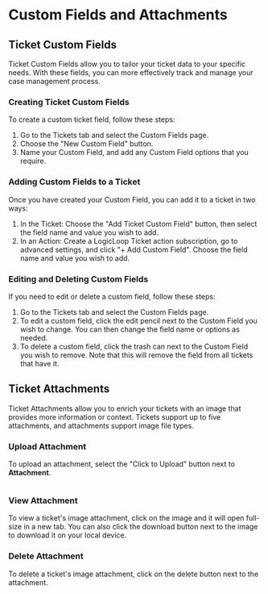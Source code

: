 # Custom Fields and Attachments

## Ticket Custom Fields

Ticket Custom Fields allow you to tailor your ticket data to your specific needs. With these fields, you can more effectively track and manage your case management process.

### Creating Ticket Custom Fields

To create a custom ticket field, follow these steps:

1. Go to the Tickets tab and select the Custom Fields page.
2. Choose the "New Custom Field" button.
3. Name your Custom Field, and add any Custom Field options that you require.

### Adding Custom Fields to a Ticket

Once you have created your Custom Field, you can add it to a ticket in two ways:

1. In the Ticket: Choose the "Add Ticket Custom Field" button, then select the field name and value you wish to add.
2. In an Action: Create a LogicLoop Ticket action subscription, go to advanced settings, and click "+ Add Custom Field". Choose the field name and value you wish to add.

### Editing and Deleting Custom Fields

If you need to edit or delete a custom field, follow these steps:

1. Go to the Tickets tab and select the Custom Fields page.
2. To edit a custom field, click the edit pencil next to the Custom Field you wish to change. You can then change the field name or options as needed.
3. To delete a custom field, click the trash can next to the Custom Field you wish to remove. Note that this will remove the field from all tickets that have it.

## Ticket Attachments

Ticket Attachments allow you to enrich your tickets with an image that provides more information or context. Tickets support up to five attachments, and attachments support image file types.

### Upload Attachment

To upload an attachment, select the "Click to Upload" button next to **Attachment**.

<figure><img src="../../.gitbook/assets/Screenshot 2024-06-10 at 10.27.03 AM.png" alt=""><figcaption></figcaption></figure>

### View Attachment

To view a ticket's image attachment, click on the image and it will open full-size in a new tab. You can also click the download button next to the image to download it on your local device.

### Delete Attachment

To delete a ticket's image attachment, click on the delete button next to the attachment.

